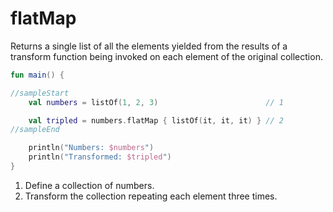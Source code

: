 # flatMap

Returns a single list of all the elements yielded from the results of a transform function being invoked on each element of the original collection.

<div class="language-kotlin" theme="idea" data-min-compiler-version="1.3">

```kotlin
fun main() {

//sampleStart
    val numbers = listOf(1, 2, 3)                        // 1

    val tripled = numbers.flatMap { listOf(it, it, it) } // 2
//sampleEnd

    println("Numbers: $numbers")
    println("Transformed: $tripled")
}
```

</div>

1. Define a collection of numbers.
2. Transform the collection repeating each element three times.
